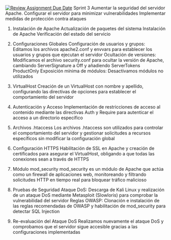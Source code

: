 

[![Review Assignment Due Date](https://classroom.github.com/assets/deadline-readme-button-22041afd0340ce965d47ae6ef1cefeee28c7c493a6346c4f15d667ab976d596c.svg)](https://classroom.github.com/a/A04QAW6X)
Sprint 3
Aumentar la seguridad del servidor Apache.
Configurar el servidor para minimizar vulnerabilidades
Implementar medidas de protección contra ataques

1. Instalación de Apache
Actualización de paquetes del sistema
Instalación de Apache
Verificación del estado del servicio

3. Configuraciones Globales
Configuración de usuarios y grupos: Editamos los archivos apache2.conf y envvars para establecer los usuarios y grupos que ejecutan el servidor
Ocultación de versiones: Modificamos el archivo security.conf para ocultar la versión de Apache, cambiando ServerSignature a Off y añadiendo ServerTokens ProductOnly
Exposición mínima de módulos: Desactivamos módulos no utilizados

5. VirtualHost
Creación de un VirtualHost con nombre y apellido, configurando las directivas de opciones para establecer el comportamiento del servidor

7. Autenticación y Acceso
Implementación de restricciones de acceso al contenido mediante las directivas Auth y Require para autenticar el acceso a un directorio específico

9. Archivos .htaccess
Los archivos .htaccess son utilizados para controlar el comportamiento del servidor y gestionar solicitudes a recursos específicos sin modificar la configuración global

11. Configuración HTTPS
Habilitación de SSL en Apache y creación de certificados para asegurar el VirtualHost, obligando a que todas las conexiones sean a través de HTTPS

13. Módulo mod_security
mod_security es un módulo de Apache que actúa como un firewall de aplicaciones web, monitoreando y filtrando solicitudes HTTP en tiempo real para bloquear tráfico malicioso

15. Pruebas de Seguridad
Ataque DoS: Descarga de Kali Linux y realización de un ataque DoS mediante Metasploit (Slowloris) para comprobar la vulnerabilidad del servidor
Reglas OWASP: Clonación e instalación de las reglas recomendadas de OWASP y habilitación de mod_security para detectar SQL Injection

17. Re-evaluación del Ataque DoS
Realizamos nuevamente el ataque DoS y comprobamos que el servidor sigue accesible gracias a las configuraciones implementadas
